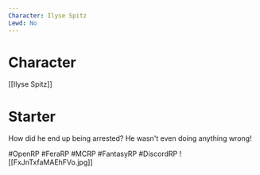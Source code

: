 ```yaml
---
Character: Ilyse Spitz
Lewd: No
---
```

# Character
[[Ilyse Spitz]]

# Starter
How did he end up being arrested? He wasn't even doing anything wrong!

#OpenRP #FeraRP #MCRP #FantasyRP #DiscordRP
![[FxJnTxfaMAEhFVo.jpg]]